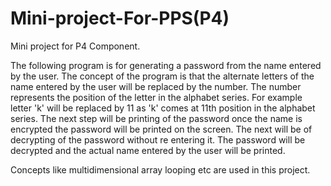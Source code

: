 # Mini-project-For-PPS(P4)
Mini project for P4 Component.

The following program is for generating a password from the name entered by the user. The concept of the program is that the alternate letters of the name entered by the user will be replaced by the number. The number represents the position of the letter in the alphabet series. For example letter 'k' will be replaced by 11 as 'k' comes at 11th position in the alphabet series. The next step will be printing of the password once the name is encrypted the password  will be printed on the screen. The next will be of decrypting of the password without re entering it. The password will be decrypted and the actual name entered by the user will be printed.

Concepts like multidimensional array looping etc are used in this project.
